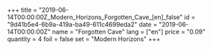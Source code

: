 +++
title = "2019-06-14T00:00:00Z_Modern_Horizons_Forgotten_Cave_[en]_false"
id = "9d41b5e4-6b9a-419a-ba49-611c4699eda2"
date = "2019-06-14T00:00:00Z"
name = "Forgotten Cave"
lang = ["en"]
price = "0.09"
quantity = 4
foil = false
set = "Modern Horizons"
+++
